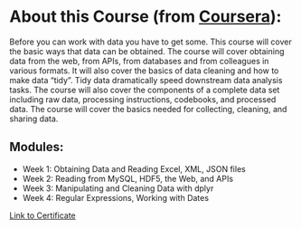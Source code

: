 # About this Course (from [Coursera](https://www.coursera.org/learn/data-cleaning?specialization=jhu-data-science)):
Before you can work with data you have to get some. This course will cover the basic ways that data can be obtained. The course will cover obtaining data from the web, from APIs, from databases and from colleagues in various formats. It will also cover the basics of data cleaning and how to make data “tidy”. Tidy data dramatically speed downstream data analysis tasks. The course will also cover the components of a complete data set including raw data, processing instructions, codebooks, and processed data. The course will cover the basics needed for collecting, cleaning, and sharing data.

## Modules:
- Week 1: Obtaining Data and Reading Excel, XML, JSON files
- Week 2: Reading from MySQL, HDF5, the Web, and APIs
- Week 3: Manipulating and Cleaning Data with dplyr
- Week 4: Regular Expressions, Working with Dates

[Link to Certificate](https://coursera.org/share/b84fece59c36f2a7fe662f50279703be)
